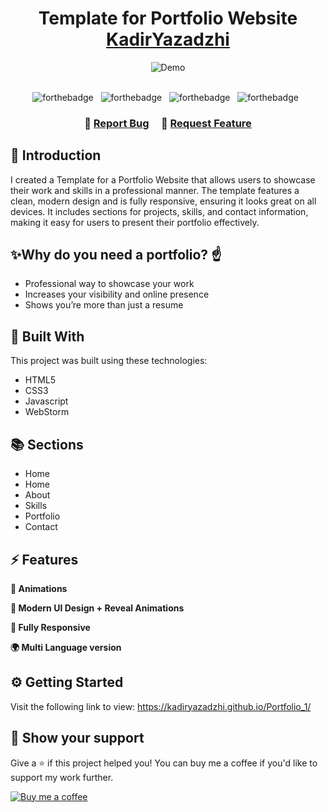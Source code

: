 <h1 align="center">
  Template for Portfolio Website<br/>
  <a href="https://kadiryazadzhi.github.io/portfolio/" target="_blank">KadirYazadzhi</a>
</h1>
<div align="center">
  <img alt="Demo" src="Image/MyWebsite Image for Github.png" />
</div>

<br/>

<center>

<div align="center">
  
![forthebadge](https://img.shields.io/badge/HTML5-E34F26?style=for-the-badge&logo=html5&logoColor=white) &nbsp;
![forthebadge](https://img.shields.io/badge/CSS3-1572B6?style=for-the-badge&logo=css3&logoColor=white) &nbsp;
![forthebadge](https://img.shields.io/badge/JavaScript-F7DF1E?style=for-the-badge&logo=javascript&logoColor=black) &nbsp;
![forthebadge](https://img.shields.io/badge/WebStorm-000000?style=for-the-badge&logo=WebStorm&logoColor=white) &nbsp;

</div>


</center>

<h3 align="center">
    🔹
    <a href="https://kadiryazadzhi.github.io/portfolio/index.html#contact">Report Bug</a> &nbsp; &nbsp;
    🔹
    <a href="https://kadiryazadzhi.github.io/portfolio/index.html#contact">Request Feature</a>
</h3>

## 📖 Introduction
I created a Template for a Portfolio Website that allows users to showcase their work and skills in a professional manner. The template features a clean, modern design and is fully responsive, ensuring it looks great on all devices. It includes sections for projects, skills, and contact information, making it easy for users to present their portfolio effectively.


## ✨Why do you need a portfolio? ☝️

- Professional way to showcase your work
- Increases your visibility and online presence
- Shows you’re more than just a resume


## 🔨 Built With
This project was built using these technologies:
- HTML5
- CSS3
- Javascript
- WebStorm


## 📚 Sections
- Home
- Home
- About
- Skills
- Portfolio
- Contact


## ⚡ Features
**📖 Animations** <br>

**🎨 Modern UI Design + Reveal Animations** <br>

**📱 Fully Responsive** <br>

**🌍 Multi Language version**


## ⚙️ Getting Started
Visit the following link to view: https://kadiryazadzhi.github.io/Portfolio_1/


## 🙏 Show your support
Give a ⭐️ if this project helped you! You can buy me a coffee if you'd like to support my work further.

<a href="https://www.buymeacoffee.com/kadiryazadzhi" rel="nofollow">
<img src="https://img.buymeacoffee.com/button-api/?text=Buy me a coffee&amp;emoji=☕&amp;slug=kadiryazadzhi&amp;button_colour=FFDD00&amp;font_colour=ffffff&amp;font_family=Cookie&amp;outline_colour=000000&amp;coffee_colour=FFDD00" alt="Buy me a coffee" style="max-width:100%;">
  </a>
